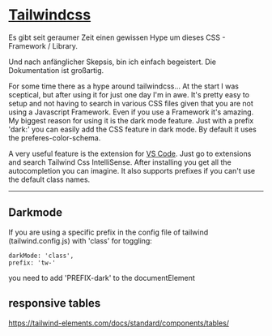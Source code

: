# [Tailwindcss](https://tailwindcss.com/)
Es gibt seit geraumer Zeit einen gewissen Hype um dieses CSS - Framework / Library.

Und nach anfänglicher Skepsis, bin ich einfach begeistert. Die Dokumentation ist großartig.

For some time there as a hype around tailwindcss...
At the start I was sceptical, but after using it for just one day I'm in awe.
It's pretty easy to setup and not having to search in various CSS files given that you are not using a Javascript Framework. Even if you use a Framework it's amazing. My biggest reason for using it is the dark mode feature. 
Just with a prefix 'dark:' you can easily add the CSS feature in dark mode. By default it uses the preferes-color-schema.

A very useful feature is the extension for [VS Code](https://code.visualstudio.com/). Just go to extensions and search Tailwind Css IntelliSense. After installing you get all the autocompletion you can imagine. It also supports prefixes if you can't use the default class names.


---
## Darkmode
If you are using a specific prefix in the config file of tailwind (tailwind.config.js) with 'class' for toggling:
```
darkMode: 'class',
prefix: 'tw-'
```
you need to add 'PREFIX-dark' to the documentElement


## responsive tables
https://tailwind-elements.com/docs/standard/components/tables/